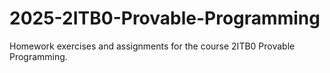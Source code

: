 # 2025-2ITB0-Provable-Programming
Homework exercises and assignments for the course 2ITB0 Provable Programming.
